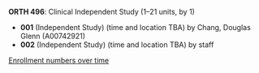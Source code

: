 **ORTH 496**: Clinical Independent Study (1–21 units, by 1)

- **001** (Independent Study) (time and location TBA) by Chang, Douglas Glenn (A00742921)
- **002** (Independent Study) (time and location TBA) by staff

[Enrollment numbers over time](./ORTH496.tsv)
